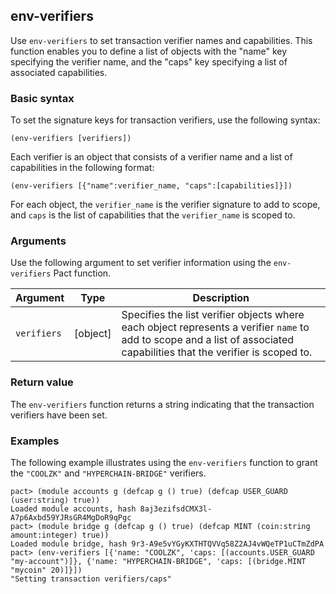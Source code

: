 ## env-verifiers

Use `env-verifiers` to set transaction verifier names and capabilities. This function enables you to define a list of objects with the "name" key specifying the verifier name, and the "caps" key specifying a list of associated capabilities.

### Basic syntax

To set the signature keys for transaction verifiers, use the following syntax:

```pact
(env-verifiers [verifiers])
```

Each verifier is an object that consists of a verifier name and a list of capabilities in the following format:

```pact
(env-verifiers [{"name":verifier_name, "caps":[capabilities]}])
```

For each object, the `verifier_name` is the verifier signature to add to scope, and `caps` is the list of capabilities that the `verifier_name` is scoped to.

### Arguments

Use the following argument to set verifier information using the `env-verifiers` Pact function.

| Argument | Type         | Description   |
|----------|--------------|---------------|
| `verifiers`| [object] | Specifies the list verifier objects where each object represents a verifier `name` to add to scope and a list of associated capabilities that the verifier is scoped to.|

### Return value

The `env-verifiers` function returns a string indicating that the transaction verifiers have been set.

### Examples

The following example illustrates using the `env-verifiers` function to grant the `"COOLZK"` and `"HYPERCHAIN-BRIDGE"` verifiers.

```pact
pact> (module accounts g (defcap g () true) (defcap USER_GUARD (user:string) true))
Loaded module accounts, hash 8aj3ezifsdCMX3l-A7p6Axbd59YJRsGR4MgDoR9qPgc
pact> (module bridge g (defcap g () true) (defcap MINT (coin:string amount:integer) true))
Loaded module bridge, hash 9r3-A9e5vYGyKXTHTQVVq58Z2AJ4vWQeTP1uCTmZdPA
pact> (env-verifiers [{'name: "COOLZK", 'caps: [(accounts.USER_GUARD "my-account")]}, {'name: "HYPERCHAIN-BRIDGE", 'caps: [(bridge.MINT "mycoin" 20)]}])
"Setting transaction verifiers/caps"
```
